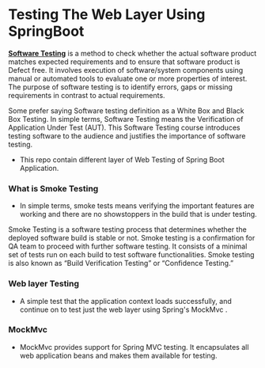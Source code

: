# Testing The Web Layer Using SpringBoot
<b><u>Software Testing</u></b>  is a method to check whether the actual software product matches expected requirements and to ensure that software product is Defect free. It involves execution of software/system components using manual or automated tools to evaluate one or more properties of interest. The purpose of software testing is to identify errors, gaps or missing requirements in contrast to actual requirements.

Some prefer saying Software testing definition as a White Box and Black Box Testing. In simple terms, Software Testing means the Verification of Application Under Test (AUT). This Software Testing course introduces testing software to the audience and justifies the importance of software testing.

* This repo contain different layer of Web Testing of Spring Boot Application. 


### What is Smoke Testing
* In simple terms, smoke tests means verifying the important features are working and there are no showstoppers in the build that is under testing.

Smoke Testing is a software testing process that determines whether the deployed software build is stable or not.
Smoke testing is a confirmation for QA team to proceed with further software testing. It consists of a minimal set of tests run on each build to test software functionalities. Smoke testing is also known as “Build Verification Testing” or “Confidence Testing.”


### Web layer Testing
* A simple test that the application context loads successfully, and continue on to test just the web layer using Spring's MockMvc .


### MockMvc
* MockMvc provides support for Spring MVC testing. It encapsulates all web application beans and makes them available for testing.


